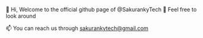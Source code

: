 👋 Hi, Welcome to the official github page of @SakurankyTech
 👀 Feel free to look around

 📫 You can reach us through sakurankytech@gmail.com
